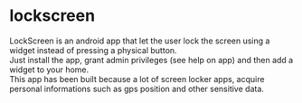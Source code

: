# lockscreen
LockScreen is an android app that let the user lock the screen using a widget instead of pressing a physical button.  
Just install the app, grant admin privileges (see help on app) and then add a widget to your home.  
This app has been built because a lot of screen locker apps, acquire personal informations such as gps position and other sensitive data.
